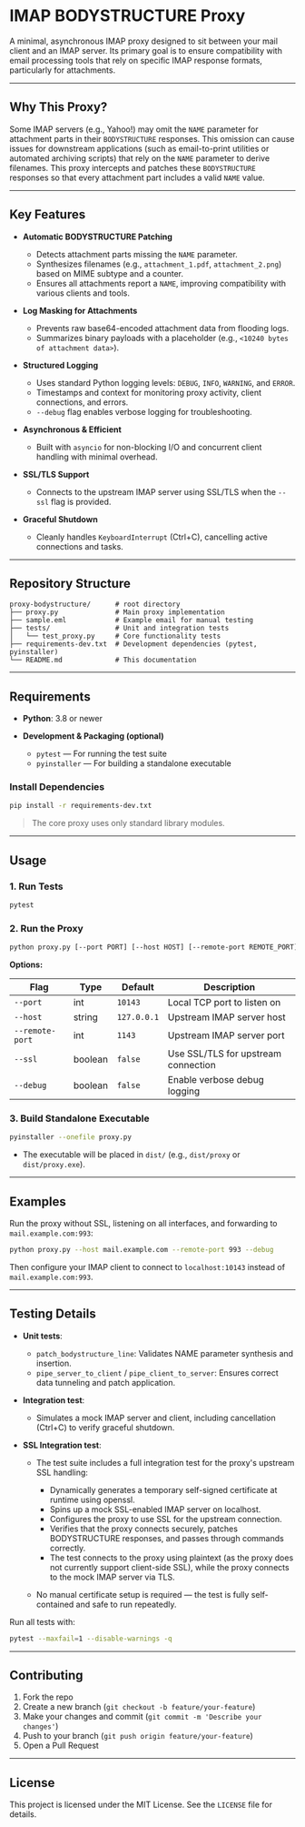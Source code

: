 # IMAP BODYSTRUCTURE Proxy

A minimal, asynchronous IMAP proxy designed to sit between your mail client and an IMAP server. Its primary goal is to ensure compatibility with email processing tools that rely on specific IMAP response formats, particularly for attachments.

---

## Why This Proxy?

Some IMAP servers (e.g., Yahoo!) may omit the `NAME` parameter for attachment parts in their `BODYSTRUCTURE` responses. This omission can cause issues for downstream applications (such as email-to-print utilities or automated archiving scripts) that rely on the `NAME` parameter to derive filenames. This proxy intercepts and patches these `BODYSTRUCTURE` responses so that every attachment part includes a valid `NAME` value.

---

## Key Features

- **Automatic BODYSTRUCTURE Patching**

  - Detects attachment parts missing the `NAME` parameter.
  - Synthesizes filenames (e.g., `attachment_1.pdf`, `attachment_2.png`) based on MIME subtype and a counter.
  - Ensures all attachments report a `NAME`, improving compatibility with various clients and tools.

- **Log Masking for Attachments**

  - Prevents raw base64-encoded attachment data from flooding logs.
  - Summarizes binary payloads with a placeholder (e.g., `<10240 bytes of attachment data>`).

- **Structured Logging**

  - Uses standard Python logging levels: `DEBUG`, `INFO`, `WARNING`, and `ERROR`.
  - Timestamps and context for monitoring proxy activity, client connections, and errors.
  - `--debug` flag enables verbose logging for troubleshooting.

- **Asynchronous & Efficient**

  - Built with `asyncio` for non-blocking I/O and concurrent client handling with minimal overhead.

- **SSL/TLS Support**

  - Connects to the upstream IMAP server using SSL/TLS when the `--ssl` flag is provided.

- **Graceful Shutdown**

  - Cleanly handles `KeyboardInterrupt` (Ctrl+C), cancelling active connections and tasks.

---

## Repository Structure

```
proxy-bodystructure/      # root directory
├── proxy.py              # Main proxy implementation
├── sample.eml            # Example email for manual testing
├── tests/                # Unit and integration tests
│   └── test_proxy.py     # Core functionality tests
├── requirements-dev.txt  # Development dependencies (pytest, pyinstaller)
└── README.md             # This documentation
```

---

## Requirements

- **Python**: 3.8 or newer
- **Development & Packaging (optional)**

  - `pytest` — For running the test suite
  - `pyinstaller` — For building a standalone executable

### Install Dependencies

```bash
pip install -r requirements-dev.txt
```

> The core proxy uses only standard library modules.

---

## Usage

### 1. Run Tests

```bash
pytest
```

### 2. Run the Proxy

```bash
python proxy.py [--port PORT] [--host HOST] [--remote-port REMOTE_PORT] [--ssl] [--debug]
```

**Options:**

| Flag            | Type    | Default     | Description                         |
| --------------- | ------- | ----------- | ----------------------------------- |
| `--port`        | int     | `10143`     | Local TCP port to listen on         |
| `--host`        | string  | `127.0.0.1` | Upstream IMAP server host           |
| `--remote-port` | int     | `1143`      | Upstream IMAP server port           |
| `--ssl`         | boolean | `false`     | Use SSL/TLS for upstream connection |
| `--debug`       | boolean | `false`     | Enable verbose debug logging        |

### 3. Build Standalone Executable

```bash
pyinstaller --onefile proxy.py
```

- The executable will be placed in `dist/` (e.g., `dist/proxy` or `dist/proxy.exe`).

---

## Examples

Run the proxy without SSL, listening on all interfaces, and forwarding to `mail.example.com:993`:

```bash
python proxy.py --host mail.example.com --remote-port 993 --debug
```

Then configure your IMAP client to connect to `localhost:10143` instead of `mail.example.com:993`.

---

## Testing Details

- **Unit tests**:

  - `patch_bodystructure_line`: Validates NAME parameter synthesis and insertion.
  - `pipe_server_to_client` / `pipe_client_to_server`: Ensures correct data tunneling and patch application.

- **Integration test**:

  - Simulates a mock IMAP server and client, including cancellation (Ctrl+C) to verify graceful shutdown.

- **SSL Integration test**:

  - The test suite includes a full integration test for the proxy's upstream SSL handling:

    - Dynamically generates a temporary self-signed certificate at runtime using openssl.
    - Spins up a mock SSL-enabled IMAP server on localhost.
    - Configures the proxy to use SSL for the upstream connection.
    - Verifies that the proxy connects securely, patches BODYSTRUCTURE responses, and passes through commands correctly.
    - The test connects to the proxy using plaintext (as the proxy does not currently support client-side SSL), while the proxy connects to the mock IMAP server via TLS.

  - No manual certificate setup is required — the test is fully self-contained and safe to run repeatedly.

Run all tests with:

```bash
pytest --maxfail=1 --disable-warnings -q
```

---

## Contributing

1. Fork the repo
2. Create a new branch (`git checkout -b feature/your-feature`)
3. Make your changes and commit (`git commit -m 'Describe your changes'`)
4. Push to your branch (`git push origin feature/your-feature`)
5. Open a Pull Request

---

## License

This project is licensed under the MIT License. See the `LICENSE` file for details.
